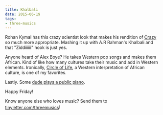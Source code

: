 ```yaml
---
title: Khalbali
date: 2015-06-19
tags:
- three-musics
---
```


Rohan Kymal has this crazy scientist look that makes his rendition of <a href="https://www.youtube.com/watch?v=UDnXNOIZ7EU">Crazy</a> so much more appropriate. Mashing it up with A.R Rahman's Khalbali and that "Ziddiiiiii" hook is just yes.

Anyone heard of Alex Boye? He takes Western pop songs and makes them African. Kind of like how many cultures take their music and add in Western elements. Ironically, <a href="https://www.youtube.com/watch?v=D68cUzqcTrg">Circle of Life</a>, a Western interpretation of African culture, is one of my favorites.

Lastly. Some <a href="https://www.youtube.com/watch?v=f8xmSlMb1dg">dude plays a public piano</a>.

Happy Friday!

Know anyone else who loves music? Send them to <a href="http://tinyletter.com/threemusics">tinyletter.com/threemusics</a><span style="color: rgb(85, 85, 85); font-size: 16px; font-style: normal; line-height: 24px;">!</span>
